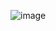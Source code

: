 ![image](https://user-images.githubusercontent.com/869512/222264094-22adad5b-3f78-4ad3-a19d-d584cc9e7d6f.png)

